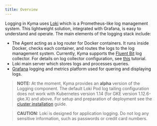 ```yaml
---
title: Overview
---
```


Logging in Kyma uses [Loki](https://github.com/grafana/loki) which is a Prometheus-like log management system. This lightweight solution, integrated with Grafana, is easy to understand and operate. The main elements of the logging stack include:

* The Agent acting as a log router for Docker containers. It runs inside Docker, checks each container, and routes the logs to the log management system. Currently, Kyma supports the [Fluent Bit](https://fluentbit.io/) log collector. For details on log collector configuration, see [this](/components/logging/#tutorials-configure-the-log-collector) tutorial.
* Loki main server which stores logs and processes queries.
* [Grafana](https://grafana.com/) logging and metrics platform used for quering and displaying logs.

>**NOTE:** At the moment, Kyma provides an **alpha** version of the Logging component. The default Loki Pod log tailing configuration does not work with Kubernetes version 1.14 (for GKE version 1.12.6-gke.X) and above. For setup and preparation of deployment see the [cluster installation](/root/kyma/#installation-install-kyma-on-a-cluster) guide.

>**CAUTION:** Loki is designed for application logging. Do not log any sensitive information, such as passwords or credit card numbers.
